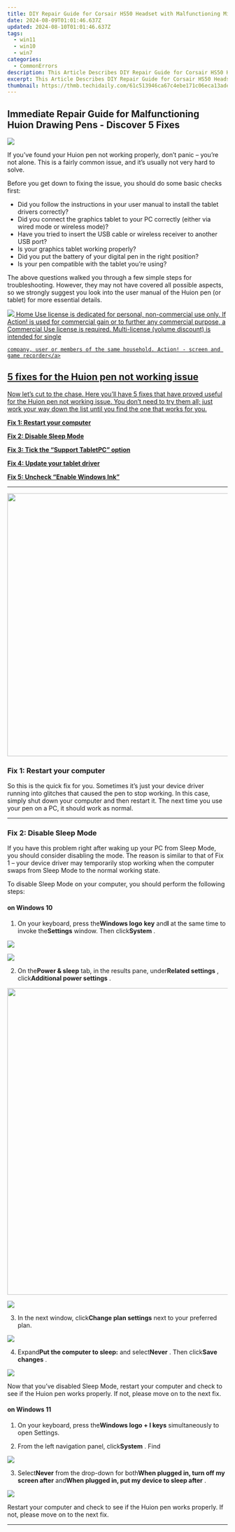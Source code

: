 ```yaml
---
title: DIY Repair Guide for Corsair HS50 Headset with Malfunctioning Mic
date: 2024-08-09T01:01:46.637Z
updated: 2024-08-10T01:01:46.637Z
tags:
  - win11
  - win10
  - win7
categories:
  - CommonErrors
description: This Article Describes DIY Repair Guide for Corsair HS50 Headset with Malfunctioning Mic
excerpt: This Article Describes DIY Repair Guide for Corsair HS50 Headset with Malfunctioning Mic
thumbnail: https://thmb.techidaily.com/61c513946ca67c4ebe171c06eca13adeadd0c93b5bf89d5e42f26ac56570469b.jpg
---
```


## Immediate Repair Guide for Malfunctioning Huion Drawing Pens - Discover 5 Fixes

![](https://images.drivereasy.com/wp-content/uploads/2019/08/image-596.png)

 If you’ve found your Huion pen not working properly, don’t panic – you’re not alone. This is a fairly common issue, and it’s usually not very hard to solve.

 Before you get down to fixing the issue, you should do some basic checks first:

* Did you follow the instructions in your user manual to install the tablet drivers correctly?
* Did you connect the graphics tablet to your PC correctly (either via wired mode or wireless mode)?
* Have you tried to insert the USB cable or wireless receiver to another USB port?
* Is your graphics tablet working properly?
* Did you put the battery of your digital pen in the right position?
* Is your pen compatible with the tablet you’re using?

 The above questions walked you through a few simple steps for troubleshooting. However, they may not have covered all possible aspects, so we strongly suggest you look into the user manual of the Huion pen (or tablet) for more essential details.

<!-- affiliate ads begin -->
<a href="https://checkout.mirillis.com/order/checkout.php?PRODS=4704640&QTY=1&AFFILIATE=108875&CART=1"> <img src="https://secure.avangate.com/images/merchant/547a5a56d43f6d40f9a6a2f76501d013/products/1_mirillis_action_boxshot_store_1x.jpg" border="0">
	Home Use license is dedicated for personal, non-commercial use only. 
	If Action! is used for commercial gain or to further any commercial purpose, 
	a Commercial Use license is required. Multi-license (volume discount) is intended for single 
 
	company, user or members of the same household. Action! - screen and game recorder</a>
<!-- affiliate ads end -->
## 5 fixes for the Huion pen not working issue

 Now let’s cut to the chase. Here you’ll have 5 fixes that have proved useful for the Huion pen not working issue. You don’t need to try them all; just work your way down the list until you find the one that works for you.

**[Fix 1: Restart your computer](#fix1)**

**[Fix 2: Disable Sleep Mode](#fix2)**

**[Fix 3: Tick the “Support TabletPC” option](#fix3)**

**[Fix 4: Update your tablet driver](#fix4)**

**[Fix 5: Uncheck “Enable Windows Ink”](#fix5)**

---

<!-- affiliate ads begin -->
<a href="https://appsumo.8odi.net/c/5597632/2087484/7443" target="_top" id="2087484"><img src="//a.impactradius-go.com/display-ad/7443-2087484" border="0" alt="" width="1200" height="600"/></a><img height="0" width="0" src="https://appsumo.8odi.net/i/5597632/2087484/7443" style="position:absolute;visibility:hidden;" border="0" />
<!-- affiliate ads end -->
### Fix 1: Restart your computer

 So this is the quick fix for you. Sometimes it’s just your device driver running into glitches that caused the pen to stop working. In this case, simply shut down your computer and then restart it. The next time you use your pen on a PC, it should work as normal.

---

### Fix 2: Disable Sleep Mode

 If you have this problem right after waking up your PC from Sleep Mode, you should consider disabling the mode. The reason is similar to that of Fix 1 – your device driver may temporarily stop working when the computer swaps from Sleep Mode to the normal working state.

 To disable Sleep Mode on your computer, you should perform the following steps:

#### on Windows 10

 1) On your keyboard, press the**Windows logo** **key** and**I** at the same time to invoke the**Settings** window. Then click**System** .

<!-- affiliate ads begin -->
<a href="https://shop.mondly.com/affiliate.php?ACCOUNT=ATISTUDI&AFFILIATE=108875&PATH=https%3A%2F%2Fwww.mondly.com%3FAFFILIATE%3D108875%26RESOURCE%3D%2BEducational%2B300x600%2B"><img src="https://secure.avangate.com/images/merchant/69c418c33ec2e1a4267fa9bb77fa1428/educational-300x600.gif" border="0"></a>
<!-- affiliate ads end -->
![](https://images.drivereasy.com/wp-content/uploads/2019/08/image-634.png)

 2) On the**Power & sleep** tab, in the results pane, under**Related settings** , click**Additional power settings** .

<!-- affiliate ads begin -->
<a href="https://unicoeye.pxf.io/c/5597632/2084396/18498" target="_top" id="2084396"><img src="//a.impactradius-go.com/display-ad/18498-2084396" border="0" alt="" width="1920" height="700"/></a><img height="0" width="0" src="https://imp.pxf.io/i/5597632/2084396/18498" style="position:absolute;visibility:hidden;" border="0" />
<!-- affiliate ads end -->
![](https://images.drivereasy.com/wp-content/uploads/2019/08/image-636.png)

 3) In the next window, click**Change plan settings** next to your preferred plan.

![](https://images.drivereasy.com/wp-content/uploads/2019/08/image-637.png)

 4) Expand**Put the computer to sleep:** and select**Never** . Then click**Save changes** .

![](https://images.drivereasy.com/wp-content/uploads/2019/08/image-639.png)

 Now that you’ve disabled Sleep Mode, restart your computer and check to see if the Huion pen works properly. If not, please move on to the next fix.

#### on Windows 11

 1) On your keyboard, press the**Windows logo + I keys** simultaneously to open Settings.

 2) From the left navigation panel, click**System** . Find

![](https://www.drivereasy.com/wp-content/uploads/2024/01/win11-System-Power-1200x761.jpg)

 3) Select**Never** from the drop-down for both**When plugged in, turn off my screen after** and**When plugged in, put my device to sleep after** .

![](https://www.drivereasy.com/wp-content/uploads/2024/01/win11-When-plugged-in-put-my-device-to-sleep-after-Never-When-plugged-in-turn-off-my-screen-after-Never-1200x771.jpg)

 Restart your computer and check to see if the Huion pen works properly. If not, please move on to the next fix.

---

<!-- affiliate ads begin -->
<span id="1793213">
					<video width="1080" height="1620" style="cursor:pointer"
           poster="//a.impactradius-go.com/display-clicktoplayimage/1793213.jpeg"
           onclick="if(!this.playClicked){this.play();this.setAttribute('controls',true);this.playClicked=true;}">
	   <source src="//a.impactradius-go.com/display-ad/19135-1793213">
	   <img src="//a.impactradius-go.com/display-clicktoplayimage/1793213.jpeg" style="border: none; height: 100%; width: 100%; object-fit: contain">
	</video>
	<div style="width:1080px;text-align:center"><a href="javascript:window.open(decodeURIComponent('https%3A%2F%2Ftinyland.pxf.io%2Fc%2F5597632%2F1793213%2F19135'), '_blank');void(0);">Click here</a></div>
</span>
<img height="0" width="0" src="https://imp.pxf.io/i/5597632/1793213/19135" style="position:absolute;visibility:hidden;" border="0" />
<!-- affiliate ads end -->
### Fix 3: Tick the “Support TabletPC” option

 As mentioned in the user manual of the Huion pen, you should check the**Support TabletPC** box to enable the pressure sensitivity function in a variety of drawing programs. Here’s how:

<!-- affiliate ads begin -->
<a href="https://laganoo.pxf.io/c/5597632/1657397/16446" target="_top" id="1657397"><img src="//a.impactradius-go.com/display-ad/16446-1657397" border="0" alt="" width="336" height="280"/></a><img height="0" width="0" src="https://imp.pxf.io/i/5597632/1657397/16446" style="position:absolute;visibility:hidden;" border="0" />
<!-- affiliate ads end -->
 1) Double-click the**driver tablet icon** ![](https://images.drivereasy.com/wp-content/uploads/2019/08/2019-08-27_18-52-38.jpg) on your system tray (an area on the right side of your Taskbar) to open the PenTablet control interface.

 2) Check the**Support TabletPC** box, as shown below.

![](https://images.drivereasy.com/wp-content/uploads/2019/08/image-665.png)

 Now go on to check whether your pen works properly. If it doesn’t, please proceed to Fix 4.

---

### Fix 4: Update your tablet driver

 Another culprit for the Huion pen not working issue is an outdated or corrupt tablet driver. So literally it’s not your pen but rather the tablet that is dysfunctional due to driver failures.

 Usually, a driver CD that comes with your tablet will help you install the driver on your PC, and once the driver is installed, you should be able to use the digital pen normally. However, the driver you get in this way may be outdated if Huion hasn’t updated the driver in that CD, hence incompatible with either your hardware devices or drawing software.

 To resolve the outdated driver problem, you should update your tablet driver to the latest version. There are two ways you can do this:

**[Option 1 – Automatically (Recommended)](#option1)**  – This is the quickest and easiest option. It’s all done with just a couple of mouse clicks – easy even if you’re a computer newbie.

OR

**[Option 2 – Manually](#option2) [](https://tools.techidaily.com/drivereasy/download/)**  – You’ll need some computer skills and patience to update your driver this way because you need to find exactly the right driver online, download it, and install it step by step.

#### Option 1 – Automatically update the driver

 Some people may find it hard to do the driver updating stuff. So if you don’t have the time, patience or computer skills to update your Huion tablet driver manually, **you can do it automatically with** **[Driver Easy](https://tools.techidaily.com/drivereasy/download/)**  .

 Driver Easy will automatically recognize your system and find the correct drivers for it. You don’t need to know exactly what system your computer is running, you don’t need to risk downloading and installing the wrong driver, and you don’t need to worry about making a mistake when installing. Driver Easy takes care of everything.

 You can update your drivers automatically with either the FREE or the Pro version of Driver Easy. But with the Pro version, it takes just 2 clicks (and you get full support and a 30-day money-back guarantee):

 1) **[Download](https://tools.techidaily.com/drivereasy/download/)** [](https://tools.techidaily.com/drivereasy/download/) and install Driver Easy.

 2) Run Driver Easy and click the **Scan Now** button. Driver Easy will then scan your computer and detect any problem drivers.

![](https://images.drivereasy.com/wp-content/uploads/2019/08/2019-08-19_18-00-07-1.jpg)

 3) Click **Update All** to automatically download and install the correct version of all the drivers that are missing or out of date on your system (this requires the **[Pro version](https://tools.techidaily.com/drivereasy/download/)**  – you’ll be prompted to upgrade when you click Update All). Or if you just want to update the Huion tablet driver for now, simply click the **Update**  button next to it.

<!-- affiliate ads begin -->
<a href="https://secure.2checkout.com/order/checkout.php?PRODS=4728277&QTY=1&AFFILIATE=108875&CART=1"><img src="https://secure.avangate.com/images/merchant/f7f07e7dab09533bc71247a5b29a7373/products/1_iDeviceMessageBox.png" border="0"></a>
<!-- affiliate ads end -->
![](https://images.drivereasy.com/wp-content/uploads/2019/08/image-650.png)

**Note:** you can do it for free if you like, but it’s partly manual.

 If you have any problems when using Driver Easy to update your driver, please feel free to email us at **<support@drivereasy.com>** . We are always here to help.

#### Option 2 – Update the driver manually

 Huion keeps updating the tablet drivers. To get the one you need, you should visit the Huion support website, find the driver corresponding with your specific flavor of Windows version (for example, Windows 10, 64-bit), and download the driver by yourself. Here are the steps:

 Before installing the latest drivers, you should uninstall the existing Huion drivers from your computer.

 1) Click **[here](https://www.huiontablet.com/support)**  to visit the support site of Huion.

 2) Find your tablet model in the list. When you hover your mouse over the tablet model, you’ll see two clickable icons next to**_Driver_** :. If you’re a Windows user, select the left icon; if you’re a Mac user, choose the right icon.

![](https://images.drivereasy.com/wp-content/uploads/2019/08/image-653-1024x311.png)

 If you want to download the user manual, select the icon next to**Instruction:** according to your operating system.

 3) After downloading the driver, open the folder in which the driver is downloaded. Usually, you’ll see a**compressed folder (with .zip extension)** there. Go on to**extract** the folder.

<!-- affiliate ads begin -->
<a href="https://mindmanager.sjv.io/c/5597632/1787667/20231" target="_top" id="1787667"><img src="//a.impactradius-go.com/display-ad/20231-1787667" border="0" alt="" width="728" height="90"/></a><img height="0" width="0" src="https://imp.pxf.io/i/5597632/1787667/20231" style="position:absolute;visibility:hidden;" border="0" />
<!-- affiliate ads end -->
![](https://images.drivereasy.com/wp-content/uploads/2019/08/image-657.png)

 The folder name can be different based on your tablet model.

 4) Double-click the extracted folder you get and then double-click the**.exe file** in that folder.

![](https://images.drivereasy.com/wp-content/uploads/2019/08/image-660.png)

5) Follow the on-screen wizard to install the driver.

6) When everything’s done, reboot your computer for the changes to take effect.

 After updating your tablet driver, check to see if the digital pen works properly. In case the problem persists, you should try out the next fix below.

---

<!-- affiliate ads begin -->
<a href="https://godlikehost.sjv.io/c/5597632/1920047/21774" target="_top" id="1920047"><img src="//a.impactradius-go.com/display-ad/21774-1920047" border="0" alt="" width="300" height="250"/></a><img height="0" width="0" src="https://imp.pxf.io/i/5597632/1920047/21774" style="position:absolute;visibility:hidden;" border="0" />
<!-- affiliate ads end -->
### Fix 5: Uncheck “Enable Windows Ink”

 This fix should work if you’re experiencing brush lags or other similar issues in Photoshop, with a Huion pen/tablet. Here’s how to do it:

 1) On your keyboard, press the**Windows logo key** and**S** at the same to invoke the search box. Then, type**notepad** and click the**Notepad** application.

<!-- affiliate ads begin -->
<a href="https://secure.2checkout.com/order/checkout.php?PRODS=4699091&QTY=1&AFFILIATE=108875&CART=1"><img src="https://secure.avangate.com/images/merchant/bccefcc1b1eee9eca3ae4f5c1a281482/products/1_jutoh-logo-1200x1600.jpg" border="0">Jutoh Plus -  Jutoh is an ebook creator for Epub, Kindle and more. It's fast, runs on Windows, Mac, and Linux, comes with a cover design editor, and allows book variations to be created with alternate text, style sheets and cover designs. Jutoh Plus adds scripting so you can automate ebook import and creation operations. It also allows customisation of ebook HTML via templates and source code documents; and you can create Windows CHM and wxWidgets HTB help files. </a>
<!-- affiliate ads end -->
![](https://images.drivereasy.com/wp-content/uploads/2019/08/image-663.png)

 2) When Notepad is opened, type in**UseSystemStylus 0** .

![](https://images.drivereasy.com/wp-content/uploads/2019/08/image-662.png)

 Then save the file as**PSUserConfig.txt** to the following location:

C:\Users\<username>\AppData\Roaming\Adobe\Adobe Photoshop CC 2018\Adobe Photoshop CC 2018 Settings

 3) Open the Huion tablet driver interface. Then go to the**Stylus Pen** tab and uncheck**Enable Windows Ink** . On completion, click**Apply > OK** .

**Note** that some of the functions in your drawing software may be unusable if you disable Windows Ink. In that situation, you’ll need to enable Windows Ink again.

<!-- affiliate ads begin -->
<a href="https://turtlebeachus.sjv.io/c/5597632/1988416/23719" target="_top" id="1988416"><img src="//a.impactradius-go.com/display-ad/23719-1988416" border="0" alt="" width="600" height="600"/></a><img height="0" width="0" src="https://imp.pxf.io/i/5597632/1988416/23719" style="position:absolute;visibility:hidden;" border="0" />
<!-- affiliate ads end -->
![](https://images.drivereasy.com/wp-content/uploads/2019/08/image-666.png)

 The screenshot above comes from the new version of the Huion tablet driver interface. If you’re using the older one, such as the version shown in**[Fix 3](#fix3)** , then you won’t see this**Enable Windows Ink** option.

4) Restart Photoshop and test whether your pen works properly or not.

---

 Hopefully, this article has resolved your Huion pen not working issue. If you have any follow-up questions or ideas, please feel free to leave a comment below. Thanks for reading!

* [Huion](/tag-search/?tagId=19493)

<ins class="adsbygoogle"
     style="display:block"
     data-ad-format="autorelaxed"
     data-ad-client="ca-pub-7571918770474297"
     data-ad-slot="1223367746"></ins>



<ins class="adsbygoogle"
     style="display:block"
     data-ad-client="ca-pub-7571918770474297"
     data-ad-slot="8358498916"
     data-ad-format="auto"
     data-full-width-responsive="true"></ins>
